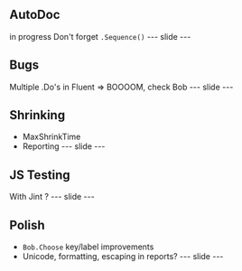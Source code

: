 ## AutoDoc  
in progress
Don't forget `.Sequence()`
--- slide ---
## Bugs  
Multiple .Do's in Fluent => BOOOOM, check Bob
--- slide ---
## Shrinking
 - MaxShrinkTime
 - Reporting
--- slide ---
## JS Testing
With Jint ? 
--- slide ---
## Polish
- `Bob.Choose` key/label improvements  
- Unicode, formatting, escaping in reports?
--- slide ---